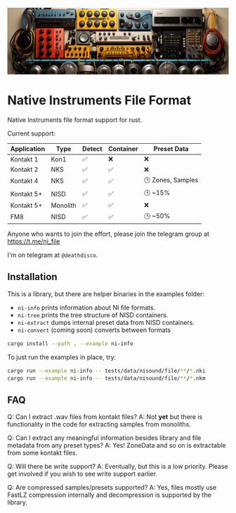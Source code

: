 <p align="center">
  <img src="assets/banner.jpg" />
</p>

# Native Instruments File Format

Native Instruments file format support for rust.

Current support:

| Application | Type     | Detect | Container | Preset Data       |
| ----------- | -------- | ------ | --------- | ----------------- |
| Kontakt 1   | Kon1     | ✅     | ❌        | ❌                |
| Kontakt 2   | NKS      | ✅     | ✅        | ❌                |
| Kontakt 4   | NKS      | ✅     | ✅        | 🕒 Zones, Samples |
| Kontakt 5+  | NISD     | ✅     | ✅        | 🕒 ~15%           |
| Kontakt 5+  | Monolith | ✅     | ✅        | ❌                |
| FM8         | NISD     | ✅     | ✅        | 🕒 ~50%           |

Anyone who wants to join the effort, please join the telegram group at https://t.me/ni_file

I'm on telegram at `@deathdisco`.

## Installation

This is a library, but there are helper binaries in the examples folder:

- `ni-info` prints information about NI file formats.
- `ni-tree` prints the tree structure of NISD containers.
- `ni-extract` dumps internal preset data from NISD containers.
- `ni-convert` (coming soon) converts between formats

```bash
cargo install --path . --example ni-info
```

To just run the examples in place, try:

```bash
cargo run --example ni-info -- tests/data/nisound/file/**/*.nki
cargo run --example ni-info -- tests/data/nisound/file/**/*.nkm
```

## FAQ

Q: Can I extract .wav files from kontakt files?
A: Not **yet** but there is functionality in the code for extracting samples from monoliths.

Q: Can I extract any meaningful information besides library and file metadata from any preset types?
A: Yes! ZoneData and so on is extractable from some kontakt files.

Q: Will there be write support?
A: Eventually, but this is a low priority. Please get involved if you wish to see write support earlier.

Q: Are compressed samples/presets supported?
A: Yes, files mostly use FastLZ compression internally and decompression is supported by the library.

